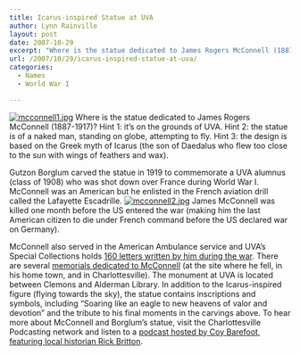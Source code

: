```yaml
---
title: Icarus-inspired Statue at UVA
author: Lynn Rainville
layout: post
date: 2007-10-29
excerpt: "Where is the statue dedicated to James Rogers McConnell (1887-1917)? Hint 1: it's on the grounds of UVA. Hint 2: the statue is of a naked man, standing on globe, attempting to fly. Hint 3: the design is based on the Greek myth of Icarus."
url: /2007/10/29/icarus-inspired-statue-at-uva/
categories:
  - Names
  - World War I

---
```

<a href="http://www.locohistory.org/blog/?attachment_id=164" rel="attachment wp-att-164" title="mcconnell1.jpg"><img src="http://www.locohistory.org/blog/wp-content/uploads/2007/10/mcconnell1.jpg" alt="mcconnell1.jpg" /></a> Where is the statue dedicated to James Rogers McConnell (1887-1917)? Hint 1: it&#8217;s on the grounds of UVA. Hint 2: the statue is of a naked man, standing on globe, attempting to fly. Hint 3: the design is based on the Greek myth of Icarus (the son of Daedalus who flew too close to the sun with wings of feathers and wax).

Gutzon Borglum carved the statue in 1919 to commemorate a UVA alumnus (class of 1908) who was shot down over France during World War I. McConnell was an American but he enlisted in the French aviation drill called the Lafayette Escadrille. <a href="http://www.locohistory.org/blog/?attachment_id=166" rel="attachment wp-att-166" title="mcconnell2.jpg"><img src="http://www.locohistory.org/blog/wp-content/uploads/2007/10/mcconnell2.jpg" alt="mcconnell2.jpg" /></a> James McConnell was killed one month before the US entered the war (making him the last American citizen to die under French command before the US declared war on Germany).

McConnell also served in the American Ambulance service and UVA&#8217;s Special Collections holds <a href="http://www.lib.virginia.edu/small/exhibits/mcconnell/intro.html" target="_blank">160 letters written by him during the war</a>. There are several <a href="http://www.lib.virginia.edu/small/exhibits/mcconnell/mon.html" target="_blank">memorials dedicated to McConnell</a> (at the site where he fell, in his home town, and in Charlottesville). The monument at UVA is located between Clemons and Alderman Library. In addition to the Icarus-inspired figure (flying towards the sky), the statue contains inscriptions and symbols, including &#8220;Soaring like an eagle to new heavens of valor and devotion&#8221; and the tribute to his final moments in the carvings above. To hear more about McConnell and Borglum&#8217;s statue, visit the Charlottesville Podcasting network and listen to a <a href="http://www.cvillepodcast.com/2007/10/02/the-story-of-wwi-aviator-james-rogers-mcconnell/" target="_blank">podcast hosted by Coy Barefoot, featuring local historian Rick Britton</a>.